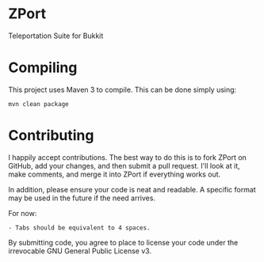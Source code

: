 ZPort
=====

Teleportation Suite for Bukkit

Compiling
=====

This project uses Maven 3 to compile. This can be done simply using:

    mvn clean package

Contributing
=====

I happily accept contributions. The best way to do this is to fork ZPort on GitHub, add your changes, and then submit a pull request. I'll look at it, make comments, and merge it into ZPort if everything works out.

In addition, please ensure your code is neat and readable. A specific format may be used in the future if the need arrives.

For now:

    - Tabs should be equivalent to 4 spaces.

By submitting code, you agree to place to license your code under the irrevocable GNU General Public License v3.
